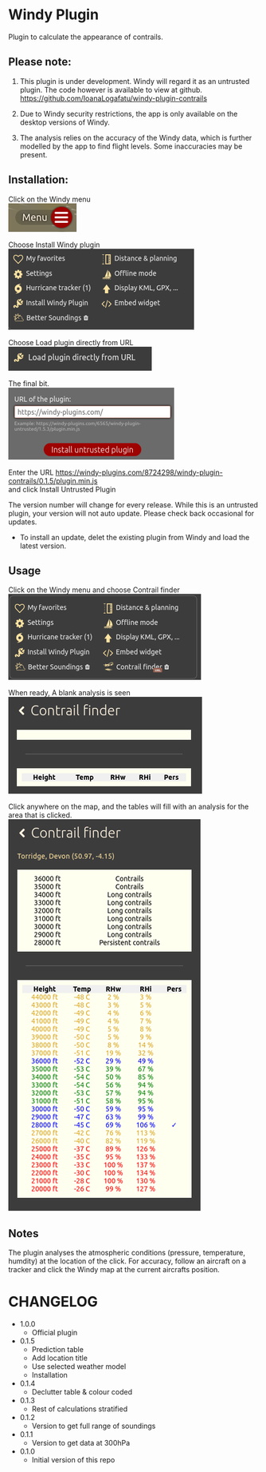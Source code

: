 # Windy Plugin

Plugin to calculate the appearance of contrails.

## Please note: 
1. This plugin is under development. Windy will regard it as an untrusted plugin. The code however is available to view at github.
https://github.com/IoanaLogafatu/windy-plugin-contrails

2. Due to Windy security restrictions, the app is only available on the desktop versions of Windy.

3. The analysis relies on the accuracy of the Windy data, which is further modelled by the app to find flight levels. Some inaccuracies may be present. 

## Installation:

Click on the Windy menu  
![Menu burger icon](./installation/Menu-burger.png)  

Choose Install Windy plugin  
![Windy menu](./installation//installwindypluginmenu.png)  

Choose Load plugin directly from URL  
![Load from URL](./installation/loadfromurl.png)  

The final bit.  
![Install plugin](./installation/installplugin.png)  

Enter the URL
https://windy-plugins.com/8724298/windy-plugin-contrails/0.1.5/plugin.min.js  
and click Install Untrusted Plugin

The version number will change for every release. While this is an untrusted plugin, your version will not auto update. Please check back occasional for updates.

* To install an update, delet the existing plugin from Windy and load the latest version.

## Usage 

Click on the Windy menu and choose Contrail finder  
![plugin menu with COntrail finder](./installation//revisedMenu.png)  

When ready, A blank analysis is seen  
![Blank analysis](./installation/BlankForm.png)  

Click anywhere on the map, and the tables will fill with an analysis for the area that is clicked.  
![Complete analysis](./installation/Output.png)  

## Notes

The plugin analyses the atmospheric conditions (pressure, temperature, humdity) at the location of the click. For accuracy, follow an aircraft on a tracker and click the Windy map at the current aircrafts position. 


# CHANGELOG

-   1.0.0
    -   Official plugin 
-   0.1.5
    -   Prediction table
    -   Add location title
    -   Use selected weather model  
    -   Installation
-   0.1.4
    -   Declutter table & colour coded
-   0.1.3
    -   Rest of calculations stratified
-   0.1.2
    -   Version to get full range of soundings
-   0.1.1
    -   Version to get data at 300hPa
-   0.1.0
    -   Initial version of this repo
